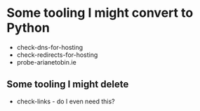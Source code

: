 # Some tooling I might convert to Python

- check-dns-for-hosting
- check-redirects-for-hosting
- probe-arianetobin.ie

## Some tooling I might delete

- check-links - do I even need this?
